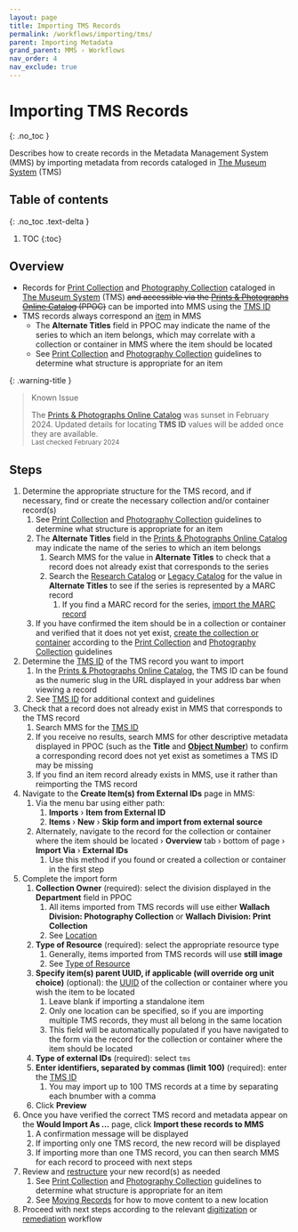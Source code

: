 ```yaml
---
layout: page
title: Importing TMS Records
permalink: /workflows/importing/tms/
parent: Importing Metadata
grand_parent: MMS › Workflows
nav_order: 4
nav_exclude: true
---
```


# Importing TMS Records
{: .no_toc }

Describes how to create records in the Metadata Management System (MMS) by importing metadata from records cataloged in [The Museum System](/metadata-documentation/resources/glossary/#the-museum-system) (TMS)

## Table of contents
{: .no_toc .text-delta }

1. TOC
{:toc}

## Overview
- Records for [Print Collection](/metadata-documentation/division/print/) and [Photography Collection](/metadata-documentation/division/photography/) cataloged in [The Museum System](/metadata-documentation/resources/glossary/#the-museum-system) (TMS) ~~and accessible via the [Prints & Photographs Online Catalog](https://wallachprintsandphotos.nypl.org/) (PPOC)~~ can be imported into MMS using the [TMS ID](/metadata-documentation/metadata/element/identifier/tms/)
- TMS records always correspond an [item](/metadata-documentation/metadata/record-type/#items) in MMS
  - The **Alternate Titles** field in PPOC may indicate the name of the series to which an item belongs, which may correlate with a collection or container in MMS where the item should be located
  - See [Print Collection](/metadata-documentation/division/print/) and [Photography Collection](/metadata-documentation/division/photography/) guidelines to determine what structure is appropriate for an item

{: .warning-title }
> Known Issue
>
> The [Prints & Photographs Online Catalog](/metadata-documentation/resources/glossary/#prints-photographs-online-catalog) was sunset in February 2024. Updated details for locating **TMS ID** values will be added once they are available.
> <small><br>Last checked February 2024</small>

## Steps
1. Determine the appropriate structure for the TMS record, and if necessary, find or create the necessary collection and/or container record(s)
   1. See [Print Collection](/metadata-documentation/division/print/) and [Photography Collection](/metadata-documentation/division/photography/) guidelines to determine what structure is appropriate for an item
   1. The **Alternate Titles** field in the [Prints & Photographs Online Catalog](https://wallachprintsandphotos.nypl.org/) may indicate the name of the series to which an item belongs
      1. Search MMS for the value in **Alternate Titles** to check that a record does not already exist that corresponds to the series
      1. Search the [Research Catalog](/metadata-documentation/resources/glossary/#research-catalog) or [Legacy Catalog](/metadata-documentation/resources/glossary/#legacy-catalog) for the value in **Alternate Titles** to see if the series is represented by a MARC record
         1. If you find a MARC record for the series, [import the MARC record](/metadata-documentation/workflows/importing/marc/)
   1. If you have confirmed the item should be in a collection or container and verified that it does not yet exist, [create the collection or container](/metadata-documentation/workflows/creating/) according to the [Print Collection](/metadata-documentation/division/print/) and [Photography Collection](/metadata-documentation/division/photography/) guidelines
1. Determine the [TMS ID](/metadata-documentation/metadata/element/identifier/tms/) of the TMS record you want to import
   1. In the [Prints & Photographs Online Catalog](https://wallachprintsandphotos.nypl.org/), the TMS ID can be found as the numeric slug in the URL displayed in your address bar when viewing a record
   1. See [TMS ID](/metadata-documentation/metadata/element/identifier/tms/) for additional context and guidelines
1. Check that a record does not already exist in MMS that corresponds to the TMS record
   1. Search MMS for the [TMS ID](/metadata-documentation/metadata/element/identifier/tms/)
   1. If you receive no results, search MMS for other descriptive metadata displayed in PPOC (such as the **Title** and [**Object Number**](/metadata-documentation/metadata/element/identifier/tms-object-number/)) to confirm a corresponding record does not yet exist as sometimes a TMS ID may be missing
   1. If you find an item record already exists in MMS, use it rather than reimporting the TMS record
1. Navigate to the **Create Item(s) from External IDs** page in MMS:
   1. Via the menu bar using either path:
      1. **Imports** › **Item from External ID**
      1. **Items** › **New** › **Skip form and import from external source**
   1. Alternately, navigate to the record for the collection or container where the item should be located › **Overview** tab › bottom of page › **Import Via** › **External IDs**
      1. Use this method if you found or created a collection or container in the first step
1. Complete the import form
   1. **Collection Owner** (required): select the division displayed in the **Department** field in PPOC
      1. All items imported from TMS records will use either **Wallach Division: Photography Collection** or **Wallach Division: Print Collection**
      1. See [Location](/metadata-documentation/metadata/element/location/)
   1. **Type of Resource** (required): select the appropriate resource type
      1. Generally, items imported from TMS records will use **still image** 
      1. See [Type of Resource](/metadata-documentation/metadata/element/type-of-resource/)
   1. **Specify item(s) parent UUID, if applicable (will override org unit choice)** (optional): the [UUID](/metadata-documentation/resources/glossary/#universally-unique-identifier) of the collection or container where you wish the item to be located
      1. Leave blank if importing a standalone item
      1. Only one location can be specified, so if you are importing multiple TMS records, they must all belong in the same location
      1. This field will be automatically populated if you have navigated to the form via the record for the collection or container where the item should be located
   1. **Type of external IDs** (required): select `tms`
   1. **Enter identifiers, separated by commas (limit 100)** (required): enter the [TMS ID](/metadata-documentation/metadata/element/identifier/tms/)
      1. You may import up to 100 TMS records at a time by separating each bnumber with a comma
   1. Click **Preview**
1. Once you have verified the correct TMS record and metadata appear on the **Would Import As …** page, click **Import these records to MMS**
   1. A confirmation message will be displayed
   1. If importing only one TMS record, the new record will be displayed
   1. If importing more than one TMS record, you can then search MMS for each record to proceed with next steps
1. Review and [restructure](/metadata-documentation/workflows/remediation/restructuring/) your new record(s) as needed
   1. See [Print Collection](/metadata-documentation/division/print/) and [Photography Collection](/metadata-documentation/division/photography/) guidelines to determine what structure is appropriate for an item
   1. See [Moving Records](/metadata-documentation/workflows/remediation/restructuring/#moving-records) for how to move content to a new location
1. Proceed with next steps according to the relevant [digitization](/metadata-documentation/workflows/digitization/) or [remediation](/metadata-documentation/workflows/remediation/) workflow